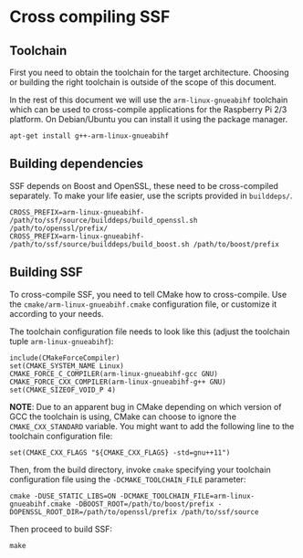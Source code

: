 Cross compiling SSF
===================

Toolchain
---------

First you need to obtain the toolchain for the target architecture. Choosing
or building the right toolchain is outside of the scope of this document.

In the rest of this document we will use the `arm-linux-gnueabihf` toolchain
which can be used to cross-compile applications for the Raspberry Pi 2/3
platform. On Debian/Ubuntu you can install it using the package manager.

```
apt-get install g++-arm-linux-gnueabihf
```

Building dependencies
---------------------

SSF depends on Boost and OpenSSL, these need to be cross-compiled separately.
To make your life easier, use the scripts provided in `builddeps/`.

```
CROSS_PREFIX=arm-linux-gnueabihf- /path/to/ssf/source/builddeps/build_openssl.sh /path/to/openssl/prefix/
CROSS_PREFIX=arm-linux-gnueabihf- /path/to/ssf/source/builddeps/build_boost.sh /path/to/boost/prefix
```

Building SSF
------------

To cross-compile SSF, you need to tell CMake how to cross-compile. Use the
`cmake/arm-linux-gnueabihf.cmake` configuration file, or customize it
according to your needs.

The toolchain configuration file needs to look like this (adjust the toolchain
tuple `arm-linux-gnueabihf`):

```
include(CMakeForceCompiler)
set(CMAKE_SYSTEM_NAME Linux)
CMAKE_FORCE_C_COMPILER(arm-linux-gnueabihf-gcc GNU)
CMAKE_FORCE_CXX_COMPILER(arm-linux-gnueabihf-g++ GNU)
set(CMAKE_SIZEOF_VOID_P 4)
```

**NOTE**: Due to an apparent bug in CMake depending on which version of GCC
the toolchain is using, CMake can choose to ignore the `CMAKE_CXX_STANDARD`
variable. You might want to add the following line to the toolchain
configuration file:

```
set(CMAKE_CXX_FLAGS "${CMAKE_CXX_FLAGS} -std=gnu++11")
```

Then, from the build directory, invoke `cmake` specifying your toolchain
configuration file using the `-DCMAKE_TOOLCHAIN_FILE` parameter:

```
cmake -DUSE_STATIC_LIBS=ON -DCMAKE_TOOLCHAIN_FILE=arm-linux-gnueabihf.cmake -DBOOST_ROOT=/path/to/boost/prefix -DOPENSSL_ROOT_DIR=/path/to/openssl/prefix /path/to/ssf/source
```

Then proceed to build SSF:

```
make
```
